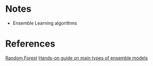 # Notes

- Ensemble Learning algorithms

# References

[Random Forest](https://www.youtube.com/watch?v=J4Wdy0Wc_xQ)
[Hands-on guide on main types of ensemble models](https://colab.research.google.com/drive/16DnKt57nN9L4HALGdPFVXKJVSoK5ZwF0?usp=sharing)